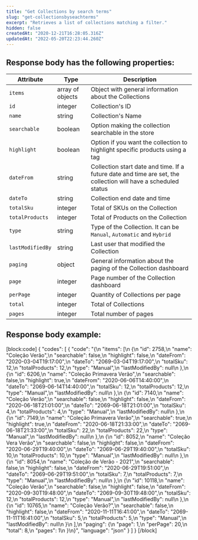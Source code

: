 ```yaml
---
title: "Get Collections by search terms"
slug: "get-collectionsbyseachterms"
excerpt: "Retrieves a list of collections matching a filter."
hidden: false
createdAt: "2020-12-21T16:28:05.316Z"
updatedAt: "2022-05-20T22:23:44.260Z"
---
```

## Response body has the following properties:

| Attribute     | Type    | Description                                    |
| ------------- | ------- | ---------------------------------------------- |
| `items` | array of objects | Object with general information about the Collections |
| `id` | integer | Collection's ID|
| `name` | string | Collection's Name|
| `searchable` | boolean | Option making the collection searchable in the store|
| `highlight` | boolean | Option if you want the collection to highlight specific products using a tag|
| `dateFrom` | string | Collection start date and time. If a future date and time are set, the collection will have a scheduled status|
| `dateTo` | string | Collection end date and time|
| `totalSku` | integer | Total of SKUs on the Collection|
| `totalProducts` | integer | Total of Products on the Collection |
| `type` | string | Type of the Collection. It can be `Manual`, `Automatic` and `Hybrid`|
| `lastModifiedBy` | string | Last user that modified the Collection|
| `paging` | object | General information about the paging of the Collection dashboard |
| `page` | integer | Page number of the Collection dashboard|
| `perPage` | integer | Quantity of Collections per page|
| `total` | integer | Total of Collections|
| `pages` | integer | Total number of pages|


## Response body example:
[block:code]
{
  "codes": [
    {
      "code": "{\n    \"items\": [\n        {\n            \"id\": 2758,\n            \"name\": \"Coleção Verão\",\n            \"searchable\": false,\n            \"highlight\": false,\n            \"dateFrom\": \"2020-03-04T19:17:00\",\n            \"dateTo\": \"2069-03-04T19:17:00\",\n            \"totalSku\": 12,\n            \"totalProducts\": 12,\n            \"type\": \"Manual\",\n            \"lastModifiedBy\": null\n        },\n        {\n            \"id\": 6206,\n            \"name\": \"Coleção Primavera Verão\",\n            \"searchable\": false,\n            \"highlight\": true,\n            \"dateFrom\": \"2020-06-06T14:40:00\",\n            \"dateTo\": \"2069-06-14T14:40:00\",\n            \"totalSku\": 12,\n            \"totalProducts\": 12,\n            \"type\": \"Manual\",\n            \"lastModifiedBy\": null\n        },\n        {\n            \"id\": 7140,\n            \"name\": \"Coleção Verão\",\n            \"searchable\": false,\n            \"highlight\": false,\n            \"dateFrom\": \"2020-06-18T21:01:00\",\n            \"dateTo\": \"2069-06-18T21:01:00\",\n            \"totalSku\": 4,\n            \"totalProducts\": 4,\n            \"type\": \"Manual\",\n            \"lastModifiedBy\": null\n        },\n        {\n            \"id\": 7149,\n            \"name\": \"Coleção Primavera Verão\",\n            \"searchable\": true,\n            \"highlight\": true,\n            \"dateFrom\": \"2020-06-18T21:33:00\",\n            \"dateTo\": \"2069-06-18T21:33:00\",\n            \"totalSku\": 22,\n            \"totalProducts\": 22,\n            \"type\": \"Manual\",\n            \"lastModifiedBy\": null\n        },\n        {\n            \"id\": 8052,\n            \"name\": \"Coleção Vera Verão\",\n            \"searchable\": false,\n            \"highlight\": false,\n            \"dateFrom\": \"2020-06-29T19:40:00\",\n            \"dateTo\": \"2069-06-29T19:40:00\",\n            \"totalSku\": 10,\n            \"totalProducts\": 10,\n            \"type\": \"Manual\",\n            \"lastModifiedBy\": null\n        },\n        {\n            \"id\": 8054,\n            \"name\": \"Coleção de Verão - 2021\",\n            \"searchable\": false,\n            \"highlight\": false,\n            \"dateFrom\": \"2020-06-29T19:51:00\",\n            \"dateTo\": \"2069-06-29T19:51:00\",\n            \"totalSku\": 7,\n            \"totalProducts\": 7,\n            \"type\": \"Manual\",\n            \"lastModifiedBy\": null\n        },\n        {\n            \"id\": 10118,\n            \"name\": \"Coleção Verão\",\n            \"searchable\": false,\n            \"highlight\": false,\n            \"dateFrom\": \"2020-09-30T19:48:00\",\n            \"dateTo\": \"2069-09-30T19:48:00\",\n            \"totalSku\": 12,\n            \"totalProducts\": 12,\n            \"type\": \"Manual\",\n            \"lastModifiedBy\": null\n        },\n        {\n            \"id\": 10765,\n            \"name\": \"Coleção Verão?\",\n            \"searchable\": false,\n            \"highlight\": false,\n            \"dateFrom\": \"2020-11-11T16:41:00\",\n            \"dateTo\": \"2069-11-11T16:41:00\",\n            \"totalSku\": 5,\n            \"totalProducts\": 5,\n            \"type\": \"Manual\",\n            \"lastModifiedBy\": null\n        }\n    ],\n    \"paging\": {\n        \"page\": 1,\n        \"perPage\": 20,\n        \"total\": 8,\n        \"pages\": 1\n    }\n}",
      "language": "json"
    }
  ]
}
[/block]